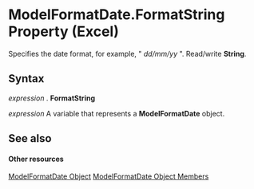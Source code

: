 
# ModelFormatDate.FormatString Property (Excel)

Specifies the date format, for example, " _dd/mm/yy_ ". Read/write **String**.



## Syntax

 _expression_ . **FormatString**

 _expression_ A variable that represents a **ModelFormatDate** object.


## See also


#### Other resources


[ModelFormatDate Object](fe0be1f5-bd51-11cf-f0ba-f7c1ff228ecd.md)
[ModelFormatDate Object Members](ca0b5cc3-4396-84f3-add3-7581a84690a6.md)
